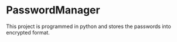 # PasswordManager
This project is programmed in python and stores the passwords into encrypted format.

